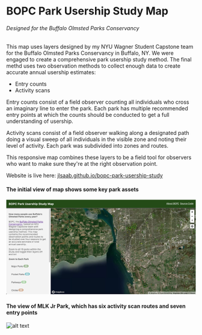 # BOPC Park Usership Study Map
###### Designed for the Buffalo Olmsted Parks Conservancy

This map uses layers designed by my NYU Wagner Student Capstone team for the Buffalo Olmsted Parks Conservancy in Buffalo, NY. We were engaged to create a comprehensive park usership study method. The final methd uses two observation methods to collect enough data to create accurate annual usership estimates:
* Entry counts
* Activity scans

Entry counts consist of a field observer counting all individuals who cross an imaginary line to enter the park. Each park has multiple recommended entry points at which the counts should be conducted to get a full understanding of usership.

Activity scans consist of a field observer walking along a designated path doing a visual sweep of all individuals in the visible zone and noting their level of activity. Each park was subdivided into zones and routes.

This responsive map combines these layers to be a field tool for observers who want to make sure they're at the right observation point.

Website is live here: <a href="https://jlsaab.github.io/bopc-park-usership-study/" target="_blank">jlsaab.github.io/bopc-park-usership-study</a>

#### The initial view of map shows some key park assets
![alt text](assets/map-sample-full.png "Full Map")

#### The view of MLK Jr Park, which has six activity scan routes and seven entry points
![alt text](assets/map-sample-detail.png "Detail Map")

